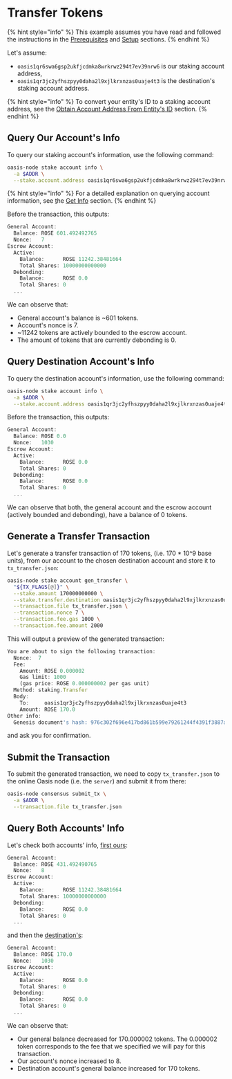 # Transfer Tokens

{% hint style="info" %}
This example assumes you have read and followed the instructions in the [Prerequisites](prerequisites.md) and [Setup](setup.md) sections.
{% endhint %}

Let's assume:

* `oasis1qr6swa6gsp2ukfjcdmka8wrkrwz294t7ev39nrw6` is our staking account address,
* `oasis1qr3jc2yfhszpyy0daha2l9xjlkrxnzas0uaje4t3` is the destination's staking account address.

{% hint style="info" %}
To convert your entity's ID to a staking account address, see the [Obtain Account Address From Entity's ID](accounts/address.md#obtain-account-address-from-entitys-id) section.
{% endhint %}

## Query Our Account's Info

To query our staking account's information, use the following command:

```bash
oasis-node stake account info \
  -a $ADDR \
  --stake.account.address oasis1qr6swa6gsp2ukfjcdmka8wrkrwz294t7ev39nrw6
```

{% hint style="info" %}
For a detailed explanation on querying account information, see [t](accounts/get-info.md)he [Get Info](accounts/get-info.md) section.
{% endhint %}

Before the transaction, this outputs:

```javascript
General Account:
  Balance: ROSE 601.492492765
  Nonce:   7
Escrow Account:
  Active:
    Balance:      ROSE 11242.38481664
    Total Shares: 10000000000000
  Debonding:
    Balance:      ROSE 0.0
    Total Shares: 0
  ...
```

We can observe that:

* General account's balance is ~601 tokens.
* Account's nonce is 7.
* ~11242 tokens are actively bounded to the escrow account.
* The amount of tokens that are currently debonding is 0.

## Query Destination Account's Info

To query the destination account's information, use the following command:

```bash
oasis-node stake account info \
  -a $ADDR \
  --stake.account.address oasis1qr3jc2yfhszpyy0daha2l9xjlkrxnzas0uaje4t3
```

Before the transaction, this outputs:

```javascript
General Account:
  Balance: ROSE 0.0
  Nonce:   1030
Escrow Account:
  Active:
    Balance:      ROSE 0.0
    Total Shares: 0
  Debonding:
    Balance:      ROSE 0.0
    Total Shares: 0
  ...
```

We can observe that both, the general account and the escrow account \(actively bounded and debonding\), have a balance of 0 tokens.

## Generate a Transfer Transaction

Let's generate a transfer transaction of 170 tokens, \(i.e. 170 \* 10^9 base units\), from our account to the chosen destination account and store it to `tx_transfer.json`:

```bash
oasis-node stake account gen_transfer \
  "${TX_FLAGS[@]}" \
  --stake.amount 170000000000 \
  --stake.transfer.destination oasis1qr3jc2yfhszpyy0daha2l9xjlkrxnzas0uaje4t3 \
  --transaction.file tx_transfer.json \
  --transaction.nonce 7 \
  --transaction.fee.gas 1000 \
  --transaction.fee.amount 2000
```

This will output a preview of the generated transaction:

```javascript
You are about to sign the following transaction:
  Nonce:  7
  Fee:
    Amount: ROSE 0.000002
    Gas limit: 1000
    (gas price: ROSE 0.000000002 per gas unit)
  Method: staking.Transfer
  Body:
    To:     oasis1qr3jc2yfhszpyy0daha2l9xjlkrxnzas0uaje4t3
    Amount: ROSE 170.0
Other info:
  Genesis document's hash: 976c302f696e417bd861b599e79261244f4391f3887a488212ee122ca7bbf0a8
```

and ask you for confirmation.

## Submit the Transaction

To submit the generated transaction, we need to copy `tx_transfer.json` to the online Oasis node \(i.e. the `server`\) and submit it from there:

```bash
oasis-node consensus submit_tx \
  -a $ADDR \
  --transaction.file tx_transfer.json
```

## Query Both Accounts' Info

Let's check both accounts' info, [first ours](transfer-tokens.md#query-our-accounts-info):

```javascript
General Account:
  Balance: ROSE 431.492490765
  Nonce:   8
Escrow Account:
  Active:
    Balance:      ROSE 11242.38481664
    Total Shares: 10000000000000
  Debonding:
    Balance:      ROSE 0.0
    Total Shares: 0
  ...
```

and then the [destination's](transfer-tokens.md#query-destination-accounts-info):

```javascript
General Account:
  Balance: ROSE 170.0
  Nonce:   1030
Escrow Account:
  Active:
    Balance:      ROSE 0.0
    Total Shares: 0
  Debonding:
    Balance:      ROSE 0.0
    Total Shares: 0
  ...
```

We can observe that:

* Our general balance decreased for 170.000002 tokens. The 0.000002 token corresponds to the fee that we specified we will pay for this transaction.
* Our account's nonce increased to 8.
* Destination account's general balance increased for 170 tokens.

